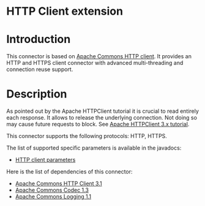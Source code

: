 HTTP Client extension
=====================

Introduction
============

This connector is based on [Apache Commons HTTP
client](http://web.archive.org/web/20090204182437/http://jakarta.apache.org/commons/httpclient/).
It provides an HTTP and HTTPS client connector with advanced
multi-threading and connection reuse support.

Description
===========

As pointed out by the Apache HTTPClient tutorial it is crucial to read
entirely each response. It allows to release the underlying connection.
Not doing so may cause future requests to block. See [Apache HTTPClient
3.x
tutorial](http://web.archive.org/web/20090204182437/http://jakarta.apache.org/httpcomponents/httpclient-3.x/tutorial.html).

This connector supports the following protocols: HTTP, HTTPS.

The list of supported specific parameters is available in the javadocs:

-   [HTTP client
    parameters](http://web.archive.org/web/20090204182437/http://www.restlet.org/documentation/1.1/ext/com/noelios/restlet/ext/httpclient/HttpClientHelper.html)

Here is the list of dependencies of this connector:

-   [Apache Commons HTTP Client
    3.1](http://web.archive.org/web/20090204182437/http://jakarta.apache.org/commons/httpclient/)
-   [Apache Commons Codec
    1.3](http://web.archive.org/web/20090204182437/http://jakarta.apache.org/commons/codec/)
-   [Apache Commons Logging
    1.1](http://web.archive.org/web/20090204182437/http://jakarta.apache.org/commons/logging/)

